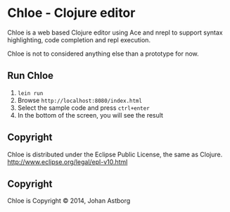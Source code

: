 # Chloe - Clojure editor

Chloe is a web based Clojure editor using Ace and nrepl to support syntax highlighting, code completion and repl execution.

Chloe is not to considered anything else than a prototype for now.

## Run Chloe
1. `lein run`
2. Browse `http://localhost:8080/index.html`
3. Select the sample code and press `ctrl+enter`
4. In the bottom of the screen, you will see the result

## Copyright
Chloe is distributed under the Eclipse Public License, the same as Clojure.
http://www.eclipse.org/legal/epl-v10.html

## Copyright
Chloe is Copyright © 2014, Johan Astborg
